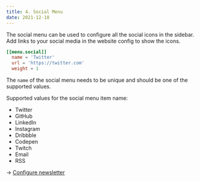 ```yaml
---
title: 4. Social Menu
date: 2021-12-18
---
```


The social menu can be used to configure all the social icons in the 
sidebar. Add links to your social media in the website config to show the 
icons.

```toml
[[menu.social]]
  name = 'Twitter'
  url = 'https://twitter.com'
  weight = 1
```

The `name` of the social menu needs to be unique and should be one of the 
supported values.

Supported values for the social menu item name:

- Twitter
- GitHub
- LinkedIn
- Instagram
- Dribbble
- Codepen
- Twitch
- Email
- RSS

→ [Configure newsletter](/articles/newsletter)

